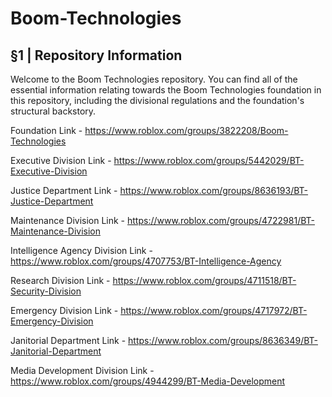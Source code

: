 # Boom-Technologies 

## §1 | Repository Information

Welcome to the Boom Technologies repository. You can find all of the essential information relating towards the Boom Technologies foundation in this repository, including the divisional regulations and the foundation's structural backstory.  

Foundation Link - https://www.roblox.com/groups/3822208/Boom-Technologies

Executive Division Link - https://www.roblox.com/groups/5442029/BT-Executive-Division 

Justice Department Link - https://www.roblox.com/groups/8636193/BT-Justice-Department

Maintenance Division Link - https://www.roblox.com/groups/4722981/BT-Maintenance-Division 

Intelligence Agency Division Link - https://www.roblox.com/groups/4707753/BT-Intelligence-Agency

Research Division Link - https://www.roblox.com/groups/4711518/BT-Security-Division

Emergency Division Link - https://www.roblox.com/groups/4717972/BT-Emergency-Division

Janitorial Department Link - https://www.roblox.com/groups/8636349/BT-Janitorial-Department

Media Development Division Link - https://www.roblox.com/groups/4944299/BT-Media-Development

